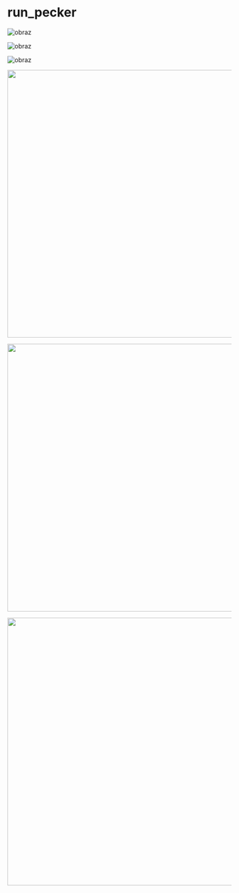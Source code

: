 # run_pecker
![obraz](https://github.com/user-attachments/assets/499b2e97-7cd5-44ff-862f-895c0f99d627)

![obraz](https://github.com/user-attachments/assets/b1e3f17b-a570-4a64-89d1-9ad3e5462eed)

![obraz](https://github.com/user-attachments/assets/4ca89310-324c-4abf-824f-6790fdb79c1d)

<p align="center">
<img src="[https://github.com/user-attachments/assets/32259229-234b-489a-8e41-ee4f845ff3d1](https://github.com/user-attachments/assets/499b2e97-7cd5-44ff-862f-895c0f99d627)" width="600"
</p>

<p align="center">
<img src="[https://github.com/user-attachments/assets/32259229-234b-489a-8e41-ee4f845ff3d1](https://github.com/user-attachments/assets/b1e3f17b-a570-4a64-89d1-9ad3e5462eed)" width="600"
</p>

<p align="center">
<img src="[https://github.com/user-attachments/assets/32259229-234b-489a-8e41-ee4f845ff3d1](https://github.com/user-attachments/assets/4ca89310-324c-4abf-824f-6790fdb79c1d)" width="600"
</p>
